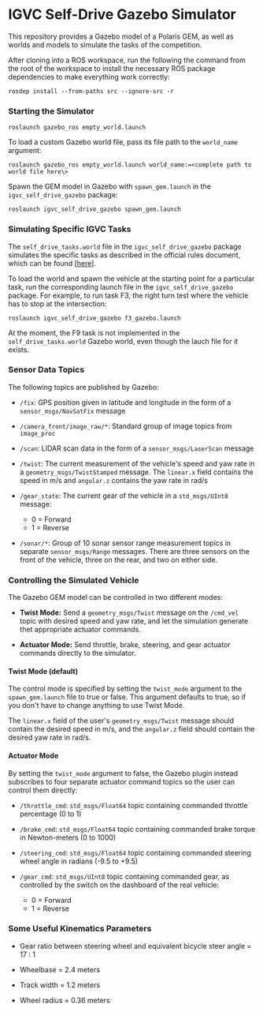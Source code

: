 # IGVC Self-Drive Gazebo Simulator
This repository provides a Gazebo model of a Polaris GEM, as well as worlds and models to simulate the tasks of the competition.

After cloning into a ROS workspace, run the following the command from the root of the workspace to install the necessary ROS package dependencies to make everything work correctly:

`rosdep install --from-paths src --ignore-src -r`

### Starting the Simulator

`roslaunch gazebo_ros empty_world.launch`

To load a custom Gazebo world file, pass its file path to the `world_name` argument:

`roslaunch gazebo_ros empty_world.launch world_name:=<complete path to world file here\>`

Spawn the GEM model in Gazebo with `spawn_gem.launch` in the `igvc_self_drive_gazebo` package:

`roslaunch igvc_self_drive_gazebo spawn_gem.launch`

### Simulating Specific IGVC Tasks

The `self_drive_tasks.world` file in the `igvc_self_drive_gazebo` package simulates the specific tasks as described in the official rules document, which can be found [[here](http://www.igvc.org/2018selfdriverules.pdf)].

To load the world and spawn the vehicle at the starting point for a particular task, run the corresponding launch file in the `igvc_self_drive_gazebo` package. For example, to run task F3, the right turn test where the vehicle has to stop at the intersection:

`roslaunch igvc_self_drive_gazebo f3_gazebo.launch`

At the moment, the F9 task is not implemented in the `self_drive_tasks.world` Gazebo world, even though the lauch file for it exists.

### Sensor Data Topics
The following topics are published by Gazebo:

* `/fix`: GPS position given in latitude and longitude in the form of a `sensor_msgs/NavSatFix` message

* `/camera_front/image_raw/*`: Standard group of image topics from `image_proc`

* `/scan`: LIDAR scan data in the form of a `sensor_msgs/LaserScan` message

* `/twist`: The current measurement of the vehicle's speed and yaw rate in a `geometry_msgs/TwistStamped` message. The `linear.x` field contains the speed in m/s and `angular.z` contains the yaw rate in rad/s

* `/gear_state`: The current gear of the vehicle in a `std_msgs/UInt8` message:
    * 0 = Forward
    * 1 = Reverse

* `/sonar/*`: Group of 10 sonar sensor range measurement topics in separate `sensor_msgs/Range` messages. There are three sensors on the front of the vehicle, three on the rear, and two on either side.

### Controlling the Simulated Vehicle
The Gazebo GEM model can be controlled in two different modes:

* **Twist Mode:** Send a `geometry_msgs/Twist` message on the `/cmd_vel` topic with desired speed and yaw rate, and let the simulation generate thet appropriate actuator commands.

* **Actuator Mode:** Send throttle, brake, steering, and gear actuator commands directly to the simulator.

#### Twist Mode (default)
The control mode is specified by setting the `twist_mode` argument to the `spawn_gem.launch` file to true or false. This argument defaults to true, so if you don't have to change anything to use Twist Mode.

The `linear.x` field of the user's `geometry_msgs/Twist` message should contain the desired speed in m/s, and the `angular.z` field should contain the desired yaw rate in rad/s.

#### Actuator Mode
By setting the `twist_mode` argument to false, the Gazebo plugin instead subscribes to four separate actuator command topics so the user can control them directly:

* `/throttle_cmd`: `std_msgs/Float64` topic containing commanded throttle percentage (0 to 1)

* `/brake_cmd`: `std_msgs/Float64` topic containing commanded brake torque in Newton-meters (0 to 1000)

* `/steering_cmd`: `std_msgs/Float64` topic containing commanded steering wheel angle in radians (-9.5 to +9.5)

* `/gear_cmd`: `std_msgs/UInt8` topic containing commanded gear, as controlled by the switch on the dashboard of the real vehicle:
    * 0 = Forward
    * 1 = Reverse

### Some Useful Kinematics Parameters

* Gear ratio between steering wheel and equivalent bicycle steer angle = 17 : 1

* Wheelbase = 2.4 meters

* Track width = 1.2 meters

* Wheel radius = 0.36 meters